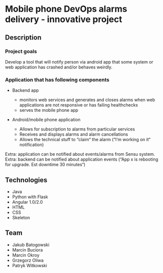 # Mobile phone DevOps alarms delivery - innovative project

## Description

### Project goals

Develop a tool that will notify person via android app that some system or web application has crashed and/or behaves weirdly.

### Application that has following components

* Backend app
  * monitors web services and generates and closes alarms when web applications are not responsive or has failing healthchecks
  * serves the mobile phone app

* Android/mobile phone application
  * Allows for subscription to alarms from particular services
  * Receives and displays alarms and alarm cancellations
  * Allows the technical stuff to “claim“ the alarm (“I‘m working on it“ notification)

Extra: application can be notified about events/alarms from Sensu system.
Extra: backend can be notified about application events (“App x is rebooting for upgrade. Est downtime 30 minutes“)

## Technologies

* Java
* Python with Flask
* Angular 1.0/2.0
* HTML
* CSS
* Skeleton

## Team

* Jakub Batogowski
* Marcin Buciora
* Marcin Okroy
* Grzegorz Oliwa
* Patryk Witkowski
